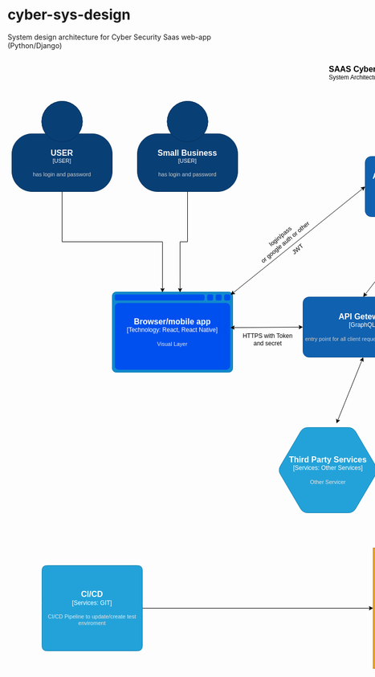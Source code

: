 # cyber-sys-design
System design architecture for Cyber Security Saas web-app (Python/Django)



<svg style="left: 0px; top: 0px; width: 100%; height: 100%; display: block; min-width: 1685px; min-height: 1475px; background-image: none; background-color: transparent;"><defs><filter id="dropShadow"><feGaussianBlur in="SourceAlpha" stdDeviation="1.7" result="blur"></feGaussianBlur><feOffset in="blur" dx="3" dy="3" result="offsetBlur"></feOffset><feFlood flood-color="#3D4574" flood-opacity="0.4" result="offsetColor"></feFlood><feComposite in="offsetColor" in2="offsetBlur" operator="in" result="offsetBlur"></feComposite><feBlend in="SourceGraphic" in2="offsetBlur"></feBlend></filter></defs><g transformOrigin="0 0" transform="scale(1,1)translate(538,-22)"><g></g><g><g transform="translate(0.5,0.5)" style="visibility: visible;"><rect x="190" y="1000" width="940" height="240" fill="#f0a30a" stroke="#bd7000" pointer-events="all"></rect></g><g transform="translate(0.5,0.5)" style="visibility: visible;"><ellipse cx="-430" cy="150.5" rx="40.5" ry="40.5" fill="#083f75" stroke="#06315c" pointer-events="all"></ellipse><path d="M -530 215.3 C -530 192.93 -511.87 174.8 -489.5 174.8 L -370.5 174.8 C -348.13 174.8 -330 192.93 -330 215.3 L -330 249.5 C -330 271.87 -348.13 290 -370.5 290 L -489.5 290 C -511.87 290 -530 271.87 -530 249.5 Z" fill="#083f75" stroke="#06315c" stroke-miterlimit="10" pointer-events="all"></path><ellipse cx="-430" cy="150.5" rx="40.5" ry="40.5" fill="#083f75" stroke="#06315c" pointer-events="all"></ellipse></g><g style=""><g><foreignObject pointer-events="none" width="100%" height="100%" style="overflow: visible; text-align: left;"><div style="display: flex; align-items: unsafe center; justify-content: unsafe center; width: 198px; height: 1px; padding-top: 233px; margin-left: -529px;"><div data-drawio-colors="color: #ffffff; " style="box-sizing: border-box; font-size: 0px; text-align: center;"><div style="display: inline-block; font-size: 11px; font-family: Helvetica; color: rgb(255, 255, 255); line-height: 1.2; pointer-events: all; white-space: normal; overflow-wrap: normal;"><font style="font-size: 16px"><b>USER</b></font><div>[USER]</div><br><div><font style="font-size: 11px"><font color="#cccccc">has login and password</font></font></div></div></div></div></foreignObject></g></g><g transform="translate(0.5,0.5)" style="visibility: visible;"><ellipse cx="-180" cy="150.5" rx="40.5" ry="40.5" fill="#083f75" stroke="#06315c" pointer-events="all"></ellipse><path d="M -280 215.3 C -280 192.93 -261.87 174.8 -239.5 174.8 L -120.5 174.8 C -98.13 174.8 -80 192.93 -80 215.3 L -80 249.5 C -80 271.87 -98.13 290 -120.5 290 L -239.5 290 C -261.87 290 -280 271.87 -280 249.5 Z" fill="#083f75" stroke="#06315c" stroke-miterlimit="10" pointer-events="all"></path><ellipse cx="-180" cy="150.5" rx="40.5" ry="40.5" fill="#083f75" stroke="#06315c" pointer-events="all"></ellipse></g><g style=""><g><foreignObject pointer-events="none" width="100%" height="100%" style="overflow: visible; text-align: left;"><div style="display: flex; align-items: unsafe center; justify-content: unsafe center; width: 198px; height: 1px; padding-top: 233px; margin-left: -279px;"><div data-drawio-colors="color: #ffffff; " style="box-sizing: border-box; font-size: 0px; text-align: center;"><div style="display: inline-block; font-size: 11px; font-family: Helvetica; color: rgb(255, 255, 255); line-height: 1.2; pointer-events: all; white-space: normal; overflow-wrap: normal;"><font style="font-size: 16px"><b>Small Business</b></font><div>[USER]</div><br><div><font style="font-size: 11px"><font color="#cccccc">has login and password</font></font></div></div></div></div></foreignObject></g></g><g transform="translate(0.5,0.5)" style="visibility: visible;"></g><g transform="translate(0.5,0.5)" style="visibility: visible;"><path d="M -330 498 C -330 493.58 -326.42 490 -322 490 L -98 490 C -93.58 490 -90 493.58 -90 498 L -90 642 C -90 646.42 -93.58 650 -98 650 L -322 650 C -326.42 650 -330 646.42 -330 642 Z" fill="#118acd" stroke="#0e7dad" stroke-miterlimit="10" pointer-events="all"></path><path d="M -325 498 C -325 496.34 -323.66 495 -322 495 L -149 495 C -147.34 495 -146 496.34 -146 498 L -146 504 C -146 505.66 -147.34 507 -149 507 L -322 507 C -323.66 507 -325 505.66 -325 504 Z M -141 498 C -141 496.34 -139.66 495 -138 495 L -132 495 C -130.34 495 -129 496.34 -129 498 L -129 504 C -129 505.66 -130.34 507 -132 507 L -138 507 C -139.66 507 -141 505.66 -141 504 Z M -124 498 C -124 496.34 -122.66 495 -121 495 L -115 495 C -113.34 495 -112 496.34 -112 498 L -112 504 C -112 505.66 -113.34 507 -115 507 L -121 507 C -122.66 507 -124 505.66 -124 504 Z M -107 498 C -107 496.34 -105.66 495 -104 495 L -98 495 C -96.34 495 -95 496.34 -95 498 L -95 504 C -95 505.66 -96.34 507 -98 507 L -104 507 C -105.66 507 -107 505.66 -107 504 Z M -325 520 C -325 515.58 -321.42 512 -317 512 L -103 512 C -98.58 512 -95 515.58 -95 520 L -95 637 C -95 641.42 -98.58 645 -103 645 L -317 645 C -321.42 645 -325 641.42 -325 637 Z" fill="#0050ef" stroke="none" pointer-events="all"></path></g><g style=""><g><foreignObject pointer-events="none" width="100%" height="100%" style="overflow: visible; text-align: left;"><div style="display: flex; align-items: unsafe center; justify-content: unsafe center; width: 238px; height: 1px; padding-top: 570px; margin-left: -329px;"><div data-drawio-colors="color: #ffffff; " style="box-sizing: border-box; font-size: 0px; text-align: center;"><div style="display: inline-block; font-size: 12px; font-family: Helvetica; color: rgb(255, 255, 255); line-height: 1.2; pointer-events: all; white-space: normal; overflow-wrap: normal;"><font style="font-size: 16px"><b>Browser/mobile app</b></font><div>[Technology:&nbsp;React, React Native]</div><br><div><font style="font-size: 11px"><font color="#E6E6E6">Visual Layer</font></font></div></div></div></div></foreignObject></g></g><g transform="translate(0.5,0.5)" style="visibility: visible;"><path d="M -430 290 L -430 390 L -229.9 390 L -229.92 484.59" fill="none" stroke="white" stroke-miterlimit="10" pointer-events="stroke" visibility="hidden" stroke-width="19"></path><path d="M -430 290 L -430 390 L -229.9 390 L -229.92 484.59" fill="none" stroke="rgb(0, 0, 0)" stroke-miterlimit="10" pointer-events="stroke"></path><path d="M -229.92 489.84 L -233.42 482.84 L -229.92 484.59 L -226.42 482.84 Z" fill="rgb(0, 0, 0)" stroke="rgb(0, 0, 0)" stroke-miterlimit="10" pointer-events="all"></path></g><g transform="translate(0.5,0.5)" style="visibility: visible;"><path d="M -180 290 L -180 390 L -194.9 390 L -194.88 484.59" fill="none" stroke="white" stroke-miterlimit="10" pointer-events="stroke" visibility="hidden" stroke-width="19"></path><path d="M -180 290 L -180 390 L -194.9 390 L -194.88 484.59" fill="none" stroke="rgb(0, 0, 0)" stroke-miterlimit="10" pointer-events="stroke"></path><path d="M -194.88 489.84 L -198.38 482.84 L -194.88 484.59 L -191.38 482.84 Z" fill="rgb(0, 0, 0)" stroke="rgb(0, 0, 0)" stroke-miterlimit="10" pointer-events="all"></path></g><g transform="translate(0.5,0.5)" style="visibility: visible;"><rect x="50" y="500" width="240" height="120" rx="12" ry="12" fill="#1061b0" stroke="#0d5091" pointer-events="all"></rect></g><g style=""><g><foreignObject pointer-events="none" width="100%" height="100%" style="overflow: visible; text-align: left;"><div style="display: flex; align-items: unsafe center; justify-content: unsafe center; width: 238px; height: 1px; padding-top: 560px; margin-left: 51px;"><div data-drawio-colors="color: #ffffff; " style="box-sizing: border-box; font-size: 0px; text-align: center;"><div style="display: inline-block; font-size: 12px; font-family: Helvetica; color: rgb(255, 255, 255); line-height: 1.2; pointer-events: all; white-space: normal; overflow-wrap: normal;"><font style="font-size: 16px"><b>API Geteway</b></font><div>[GraphQL]</div><br><div><font style="font-size: 11px"><font color="#cccccc">entry point for all client requests, with validation</font></font></div></div></div></div></foreignObject></g></g><g transform="translate(0.5,0.5)" style="visibility: visible;"><path d="M 296.37 560 L 393.63 560" fill="none" stroke="white" stroke-miterlimit="10" pointer-events="stroke" visibility="hidden" stroke-width="19"></path><path d="M 296.37 560 L 393.63 560" fill="none" stroke="rgb(0, 0, 0)" stroke-miterlimit="10" pointer-events="stroke"></path><path d="M 291.12 560 L 298.12 556.5 L 296.37 560 L 298.12 563.5 Z" fill="rgb(0, 0, 0)" stroke="rgb(0, 0, 0)" stroke-miterlimit="10" pointer-events="all"></path><path d="M 398.88 560 L 391.88 563.5 L 393.63 560 L 391.88 556.5 Z" fill="rgb(0, 0, 0)" stroke="rgb(0, 0, 0)" stroke-miterlimit="10" pointer-events="all"></path></g><g transform="translate(0.5,0.5)" style="visibility: visible;"><path d="M -88.43 560.99 L 43.63 560.05" fill="none" stroke="white" stroke-miterlimit="10" pointer-events="stroke" visibility="hidden" stroke-width="19"></path><path d="M -88.43 560.99 L 43.63 560.05" fill="none" stroke="rgb(0, 0, 0)" stroke-miterlimit="10" pointer-events="stroke"></path><path d="M -93.68 561.03 L -86.71 557.48 L -88.43 560.99 L -86.66 564.48 Z" fill="rgb(0, 0, 0)" stroke="rgb(0, 0, 0)" stroke-miterlimit="10" pointer-events="all"></path><path d="M 48.88 560.01 L 41.91 563.56 L 43.63 560.05 L 41.86 556.56 Z" fill="rgb(0, 0, 0)" stroke="rgb(0, 0, 0)" stroke-miterlimit="10" pointer-events="all"></path></g><g transform="translate(0.5,0.5)" style="visibility: visible;"><path d="M 790 515 C 790 506.72 843.73 500 910 500 C 941.83 500 972.35 501.58 994.85 504.39 C 1017.36 507.21 1030 511.02 1030 515 L 1030 605 C 1030 613.28 976.27 620 910 620 C 843.73 620 790 613.28 790 605 Z" fill="#23a2d9" stroke="#0e7dad" stroke-miterlimit="10" pointer-events="all"></path><path d="M 1030 515 C 1030 523.28 976.27 530 910 530 C 843.73 530 790 523.28 790 515" fill="none" stroke="white" stroke-miterlimit="10" pointer-events="stroke" visibility="hidden" stroke-width="19"></path><path d="M 1030 515 C 1030 523.28 976.27 530 910 530 C 843.73 530 790 523.28 790 515" fill="none" stroke="#0e7dad" stroke-miterlimit="10" pointer-events="all"></path></g><g style=""><g><foreignObject pointer-events="none" width="100%" height="100%" style="overflow: visible; text-align: left;"><div style="display: flex; align-items: unsafe center; justify-content: unsafe center; width: 238px; height: 1px; padding-top: 573px; margin-left: 791px;"><div data-drawio-colors="color: #ffffff; " style="box-sizing: border-box; font-size: 0px; text-align: center;"><div style="display: inline-block; font-size: 12px; font-family: Helvetica; color: rgb(255, 255, 255); line-height: 1.2; pointer-events: all; white-space: normal; overflow-wrap: normal;"><font style="font-size: 16px"><b>MongoDB</b></font><div>[Database:&nbsp;MongoDB]</div><br><div><font style="font-size: 11px"><font color="#E6E6E6">Backbone of our app, that contains information about users, types and tests that they have submitted</font></font></div></div></div></div></foreignObject></g></g><g transform="translate(0.5,0.5)" style="visibility: visible;"><path d="M 646.37 560 L 783.63 560" fill="none" stroke="white" stroke-miterlimit="10" pointer-events="stroke" visibility="hidden" stroke-width="19"></path><path d="M 646.37 560 L 783.63 560" fill="none" stroke="rgb(0, 0, 0)" stroke-miterlimit="10" pointer-events="stroke"></path><path d="M 641.12 560 L 648.12 556.5 L 646.37 560 L 648.12 563.5 Z" fill="rgb(0, 0, 0)" stroke="rgb(0, 0, 0)" stroke-miterlimit="10" pointer-events="all"></path><path d="M 788.88 560 L 781.88 563.5 L 783.63 560 L 781.88 556.5 Z" fill="rgb(0, 0, 0)" stroke="rgb(0, 0, 0)" stroke-miterlimit="10" pointer-events="all"></path></g><g transform="translate(0.5,0.5)" style="visibility: visible;"><rect x="270" y="700" width="240" height="120" rx="12" ry="12" fill="#23a2d9" stroke="#0e7dad" pointer-events="all"></rect></g><g style=""><g><foreignObject pointer-events="none" width="100%" height="100%" style="overflow: visible; text-align: left;"><div style="display: flex; align-items: unsafe center; justify-content: unsafe center; width: 238px; height: 1px; padding-top: 760px; margin-left: 271px;"><div data-drawio-colors="color: #ffffff; " style="box-sizing: border-box; font-size: 0px; text-align: center;"><div style="display: inline-block; font-size: 11px; font-family: Helvetica; color: rgb(255, 255, 255); line-height: 1.2; pointer-events: all; white-space: normal; overflow-wrap: normal;"><font style="font-size: 16px"><b>Security Test Orchestration</b></font><div>[Technology: Python]</div><br><div><font style="font-size: 11px"><font color="#E6E6E6">Security Test Orchestration</font></font></div></div></div></div></foreignObject></g></g><g transform="translate(0.5,0.5)" style="visibility: visible;"><rect x="340" y="870" width="240" height="120" rx="12" ry="12" fill="#fa6800" stroke="#c73500" pointer-events="all"></rect></g><g style=""><g><foreignObject pointer-events="none" width="100%" height="100%" style="overflow: visible; text-align: left;"><div style="display: flex; align-items: unsafe center; justify-content: unsafe center; width: 238px; height: 1px; padding-top: 930px; margin-left: 341px;"><div data-drawio-colors="color: #000000; " style="box-sizing: border-box; font-size: 0px; text-align: center;"><div style="display: inline-block; font-size: 11px; font-family: Helvetica; color: rgb(0, 0, 0); line-height: 1.2; pointer-events: all; white-space: normal; overflow-wrap: normal;"><font style="font-size: 16px"><b>Kubernetes</b></font><div>[Orechstrator: Kubernetes]</div><br><div><font style="font-size: 11px"><font color="#E6E6E6">Container Orchestration</font></font></div></div></div></div></foreignObject></g></g><g transform="translate(0.5,0.5)" style="visibility: visible;"><rect x="210" y="1060" width="240" height="120" rx="12" ry="12" fill="#23a2d9" stroke="#0e7dad" pointer-events="all"></rect></g><g style=""><g><foreignObject pointer-events="none" width="100%" height="100%" style="overflow: visible; text-align: left;"><div style="display: flex; align-items: unsafe center; justify-content: unsafe center; width: 238px; height: 1px; padding-top: 1120px; margin-left: 211px;"><div data-drawio-colors="color: #ffffff; " style="box-sizing: border-box; font-size: 0px; text-align: center;"><div style="display: inline-block; font-size: 11px; font-family: Helvetica; color: rgb(255, 255, 255); line-height: 1.2; pointer-events: all; white-space: normal; overflow-wrap: normal;"><font style="font-size: 16px"><b>Docker Container with test_1</b></font><div>[Container: Docker, Python, Python libraries]</div><br><div><font style="font-size: 11px"><font color="#E6E6E6">Docker Container for separation and scaling proposes </font></font></div></div></div></div></foreignObject></g></g><g transform="translate(0.5,0.5)" style="visibility: visible;"><rect x="174" y="220" width="240" height="120" rx="12" ry="12" fill="#1061b0" stroke="#0d5091" pointer-events="all"></rect></g><g style=""><g><foreignObject pointer-events="none" width="100%" height="100%" style="overflow: visible; text-align: left;"><div style="display: flex; align-items: unsafe center; justify-content: unsafe center; width: 238px; height: 1px; padding-top: 280px; margin-left: 175px;"><div data-drawio-colors="color: #ffffff; " style="box-sizing: border-box; font-size: 0px; text-align: center;"><div style="display: inline-block; font-size: 12px; font-family: Helvetica; color: rgb(255, 255, 255); line-height: 1.2; pointer-events: all; white-space: normal; overflow-wrap: normal;"><font style="font-size: 16px"><b>Authentication/Registration</b></font><div>[Auth0 as example]</div><br><div><font style="font-size: 11px"><font color="#cccccc">We need to differentiate our users </font></font></div></div></div></div></foreignObject></g></g><g transform="translate(0.5,0.5)" style="visibility: visible;"><path d="M -89.12 491.77 L 169.04 283.99" fill="none" stroke="white" stroke-miterlimit="10" pointer-events="stroke" visibility="hidden" stroke-width="19"></path><path d="M -89.12 491.77 L 169.04 283.99" fill="none" stroke="rgb(0, 0, 0)" stroke-miterlimit="10" pointer-events="stroke"></path><path d="M -93.21 495.06 L -89.95 487.94 L -89.12 491.77 L -85.56 493.4 Z" fill="rgb(0, 0, 0)" stroke="rgb(0, 0, 0)" stroke-miterlimit="10" pointer-events="all"></path><path d="M 173.13 280.7 L 169.87 287.82 L 169.04 283.99 L 165.48 282.36 Z" fill="rgb(0, 0, 0)" stroke="rgb(0, 0, 0)" stroke-miterlimit="10" pointer-events="all"></path></g><g transform="translate(0.5,0.5)" style="visibility: visible;"><rect x="100" y="30" width="260" height="40" fill="none" stroke="white" pointer-events="stroke" visibility="hidden" stroke-width="19"></rect></g><g style=""><g><foreignObject pointer-events="none" width="100%" height="100%" style="overflow: visible; text-align: left;"><div style="display: flex; align-items: unsafe flex-start; justify-content: unsafe flex-start; width: 258px; height: 1px; padding-top: 37px; margin-left: 102px;"><div data-drawio-colors="color: rgb(0, 0, 0); " style="box-sizing: border-box; font-size: 0px; text-align: left;"><div style="display: inline-block; font-size: 12px; font-family: Helvetica; color: rgb(0, 0, 0); line-height: 1.2; pointer-events: all; white-space: normal; overflow-wrap: normal;"><font style="font-size: 16px"><b><div style="text-align: left">SAAS Cybersecurity service</div></b></font><div style="text-align: left">System Architecture Schema</div></div></div></div></foreignObject></g></g><g transform="translate(0.5,0.5)" style="visibility: visible;"><path d="M 173.9 494.97 L 290.1 345.03" fill="none" stroke="white" stroke-miterlimit="10" pointer-events="stroke" visibility="hidden" stroke-width="19"></path><path d="M 173.9 494.97 L 290.1 345.03" fill="none" stroke="rgb(0, 0, 0)" stroke-miterlimit="10" pointer-events="stroke"></path><path d="M 170.68 499.12 L 172.21 491.44 L 173.9 494.97 L 177.74 495.73 Z" fill="rgb(0, 0, 0)" stroke="rgb(0, 0, 0)" stroke-miterlimit="10" pointer-events="all"></path><path d="M 293.32 340.88 L 291.79 348.56 L 290.1 345.03 L 286.26 344.27 Z" fill="rgb(0, 0, 0)" stroke="rgb(0, 0, 0)" stroke-miterlimit="10" pointer-events="all"></path></g><g transform="translate(0.5,0.5)" style="visibility: visible;"><rect x="-60" y="370" width="140" height="30" fill="none" stroke="white" transform="rotate(-40,10,385)" pointer-events="stroke" visibility="hidden" stroke-width="19"></rect><rect x="-60" y="370" width="140" height="30" fill="none" stroke="none" transform="rotate(-40,10,385)" pointer-events="all"></rect></g><g style=""><g transform="rotate(-40 10 385)"><foreignObject pointer-events="none" width="100%" height="100%" style="overflow: visible; text-align: left;"><div style="display: flex; align-items: unsafe center; justify-content: unsafe center; width: 138px; height: 1px; padding-top: 385px; margin-left: -59px;"><div data-drawio-colors="color: rgb(0, 0, 0); " style="box-sizing: border-box; font-size: 0px; text-align: center;"><div style="display: inline-block; font-size: 12px; font-family: Helvetica; color: rgb(0, 0, 0); line-height: 1.2; pointer-events: all; white-space: normal; overflow-wrap: normal;">login/pass<div>or google auth or other</div></div></div></div></foreignObject></g></g><g transform="translate(0.5,0.5)" style="visibility: visible;"><rect x="-30" y="390" width="140" height="30" fill="none" stroke="white" transform="rotate(-40,40,405)" pointer-events="stroke" visibility="hidden" stroke-width="19"></rect><rect x="-30" y="390" width="140" height="30" fill="none" stroke="none" transform="rotate(-40,40,405)" pointer-events="all"></rect></g><g style=""><g transform="rotate(-40 40 405)"><foreignObject pointer-events="none" width="100%" height="100%" style="overflow: visible; text-align: left;"><div style="display: flex; align-items: unsafe center; justify-content: unsafe center; width: 138px; height: 1px; padding-top: 405px; margin-left: -29px;"><div data-drawio-colors="color: rgb(0, 0, 0); " style="box-sizing: border-box; font-size: 0px; text-align: center;"><div style="display: inline-block; font-size: 12px; font-family: Helvetica; color: rgb(0, 0, 0); line-height: 1.2; pointer-events: all; white-space: normal; overflow-wrap: normal;"><div>JWT</div></div></div></div></foreignObject></g></g><g transform="translate(0.5,0.5)" style="visibility: visible;"><rect x="-90" y="570" width="140" height="30" fill="none" stroke="white" pointer-events="stroke" visibility="hidden" stroke-width="19"></rect><rect x="-90" y="570" width="140" height="30" fill="none" stroke="none" pointer-events="all"></rect></g><g style=""><g><foreignObject pointer-events="none" width="100%" height="100%" style="overflow: visible; text-align: left;"><div style="display: flex; align-items: unsafe center; justify-content: unsafe center; width: 138px; height: 1px; padding-top: 585px; margin-left: -89px;"><div data-drawio-colors="color: rgb(0, 0, 0); " style="box-sizing: border-box; font-size: 0px; text-align: center;"><div style="display: inline-block; font-size: 12px; font-family: Helvetica; color: rgb(0, 0, 0); line-height: 1.2; pointer-events: all; white-space: normal; overflow-wrap: normal;"><div>HTTPS with Token</div><div>and secret</div></div></div></div></foreignObject></g></g><g transform="translate(0.5,0.5)" style="visibility: visible;"><rect x="280" y="370" width="256" height="100" fill="#fa6800" stroke="#c73500" pointer-events="all"></rect></g><g style=""><g><foreignObject pointer-events="none" width="100%" height="100%" style="overflow: visible; text-align: left;"><div style="display: flex; align-items: unsafe flex-start; justify-content: unsafe flex-start; width: 254px; height: 1px; padding-top: 377px; margin-left: 282px;"><div data-drawio-colors="color: #000000; " style="box-sizing: border-box; font-size: 0px; text-align: left; max-height: 96px; overflow: hidden;"><div style="display: inline-block; font-size: 12px; font-family: Helvetica; color: rgb(0, 0, 0); line-height: 1.2; pointer-events: all; white-space: normal; overflow-wrap: normal;"><h1 style="margin-top: 0px; font-size: 10px;"><font style="font-size: 10px;">J</font><font style="font-size: 10px;">WT</font></h1><p style="font-size: 10px;">Generates JWT token and stores it in our MongoDB as well, with granted permissions of current user, we can store info about user type in token (https://community.auth0.com/t/how-to-add-roles-and-permissions-to-the-id-token-using-actions/84506)</p></div></div></div></foreignObject></g></g><g transform="translate(0.5,0.5)" style="visibility: visible;"><rect x="650" y="569" width="140" height="30" fill="none" stroke="white" pointer-events="stroke" visibility="hidden" stroke-width="19"></rect><rect x="650" y="569" width="140" height="30" fill="none" stroke="none" pointer-events="all"></rect></g><g style=""><g><foreignObject pointer-events="none" width="100%" height="100%" style="overflow: visible; text-align: left;"><div style="display: flex; align-items: unsafe center; justify-content: unsafe center; width: 138px; height: 1px; padding-top: 584px; margin-left: 651px;"><div data-drawio-colors="color: rgb(0, 0, 0); " style="box-sizing: border-box; font-size: 0px; text-align: center;"><div style="display: inline-block; font-size: 12px; font-family: Helvetica; color: rgb(0, 0, 0); line-height: 1.2; pointer-events: all; white-space: normal; overflow-wrap: normal;"><div>MongoDB driver</div></div></div></div></foreignObject></g></g><g transform="translate(0.5,0.5)" style="visibility: visible;"><rect x="510" y="1060" width="240" height="120" rx="12" ry="12" fill="#23a2d9" stroke="#0e7dad" pointer-events="all"></rect></g><g style=""><g><foreignObject pointer-events="none" width="100%" height="100%" style="overflow: visible; text-align: left;"><div style="display: flex; align-items: unsafe center; justify-content: unsafe center; width: 238px; height: 1px; padding-top: 1120px; margin-left: 511px;"><div data-drawio-colors="color: #ffffff; " style="box-sizing: border-box; font-size: 0px; text-align: center;"><div style="display: inline-block; font-size: 11px; font-family: Helvetica; color: rgb(255, 255, 255); line-height: 1.2; pointer-events: all; white-space: normal; overflow-wrap: normal;"><font style="font-size: 16px"><b>Docker Container with test_2</b></font><div>[Container: Docker, Python, Python libraries]</div><br><div><font style="font-size: 11px"><font color="#E6E6E6">Docker Container for separation and scaling proposes </font></font></div></div></div></div></foreignObject></g></g><g transform="translate(0.5,0.5)" style="visibility: visible;"><path d="M 336.3 1059.1 L 400 1050 L 400 996.37" fill="none" stroke="white" stroke-miterlimit="10" pointer-events="stroke" visibility="hidden" stroke-width="19"></path><path d="M 336.3 1059.1 L 400 1050 L 400 996.37" fill="none" stroke="rgb(0, 0, 0)" stroke-miterlimit="10" pointer-events="stroke"></path><path d="M 331.11 1059.84 L 337.54 1055.39 L 336.3 1059.1 L 338.53 1062.32 Z" fill="rgb(0, 0, 0)" stroke="rgb(0, 0, 0)" stroke-miterlimit="10" pointer-events="all"></path><path d="M 400 991.12 L 403.5 998.12 L 400 996.37 L 396.5 998.12 Z" fill="rgb(0, 0, 0)" stroke="rgb(0, 0, 0)" stroke-miterlimit="10" pointer-events="all"></path></g><g transform="translate(0.5,0.5)" style="visibility: visible;"><path d="M 650.57 1051.96 L 650 1040 L 490 1040 L 489.59 999.61" fill="none" stroke="white" stroke-miterlimit="10" pointer-events="stroke" visibility="hidden" stroke-width="19"></path><path d="M 650.57 1051.96 L 650 1040 L 490 1040 L 489.59 999.61" fill="none" stroke="rgb(0, 0, 0)" stroke-miterlimit="10" pointer-events="stroke"></path><path d="M 650.83 1057.2 L 646.99 1050.38 L 650.57 1051.96 L 653.99 1050.04 Z" fill="rgb(0, 0, 0)" stroke="rgb(0, 0, 0)" stroke-miterlimit="10" pointer-events="all"></path><path d="M 489.53 994.36 L 493.1 1001.32 L 489.59 999.61 L 486.1 1001.39 Z" fill="rgb(0, 0, 0)" stroke="rgb(0, 0, 0)" stroke-miterlimit="10" pointer-events="all"></path></g><g transform="translate(0.5,0.5)" style="visibility: visible;"><path d="M 443.64 863.46 L 449.08 826.3" fill="none" stroke="white" stroke-miterlimit="10" pointer-events="stroke" visibility="hidden" stroke-width="19"></path><path d="M 443.64 863.46 L 449.08 826.3" fill="none" stroke="rgb(0, 0, 0)" stroke-miterlimit="10" pointer-events="stroke"></path><path d="M 442.88 868.65 L 440.43 861.22 L 443.64 863.46 L 447.36 862.23 Z" fill="rgb(0, 0, 0)" stroke="rgb(0, 0, 0)" stroke-miterlimit="10" pointer-events="all"></path><path d="M 449.84 821.11 L 452.29 828.54 L 449.08 826.3 L 445.36 827.53 Z" fill="rgb(0, 0, 0)" stroke="rgb(0, 0, 0)" stroke-miterlimit="10" pointer-events="all"></path></g><g transform="translate(0.5,0.5)" style="visibility: visible;"><path d="M 295.2 693.28 L 270 670 L 254 670 L 254.42 626.97" fill="none" stroke="white" stroke-miterlimit="10" pointer-events="stroke" visibility="hidden" stroke-width="19"></path><path d="M 295.2 693.28 L 270 670 L 254 670 L 254.42 626.97" fill="none" stroke="rgb(0, 0, 0)" stroke-miterlimit="10" pointer-events="stroke"></path><path d="M 254.47 621.72 L 257.9 628.75 L 254.42 626.97 L 250.9 628.68 Z" fill="rgb(0, 0, 0)" stroke="rgb(0, 0, 0)" stroke-miterlimit="10" pointer-events="all"></path></g><g transform="translate(0.5,0.5)" style="visibility: visible;"><rect x="820" y="1060" width="240" height="120" rx="12" ry="12" fill="#23a2d9" stroke="#0e7dad" pointer-events="all"></rect></g><g style=""><g><foreignObject pointer-events="none" width="100%" height="100%" style="overflow: visible; text-align: left;"><div style="display: flex; align-items: unsafe center; justify-content: unsafe center; width: 238px; height: 1px; padding-top: 1120px; margin-left: 821px;"><div data-drawio-colors="color: #ffffff; " style="box-sizing: border-box; font-size: 0px; text-align: center;"><div style="display: inline-block; font-size: 11px; font-family: Helvetica; color: rgb(255, 255, 255); line-height: 1.2; pointer-events: all; white-space: normal; overflow-wrap: normal;"><font style="font-size: 16px"><b>Docker Container with test_3</b></font><div>[Container: Docker, Python, Python libraries]</div><br><div><font style="font-size: 11px"><font color="#E6E6E6">Docker Container for separation and scaling proposes </font></font></div></div></div></div></foreignObject></g></g><g transform="translate(0.5,0.5)" style="visibility: visible;"><path d="M 924.05 1053.81 L 920 1037 L 760 1037 L 585.47 933.25" fill="none" stroke="white" stroke-miterlimit="10" pointer-events="stroke" visibility="hidden" stroke-width="19"></path><path d="M 924.05 1053.81 L 920 1037 L 760 1037 L 585.47 933.25" fill="none" stroke="rgb(0, 0, 0)" stroke-miterlimit="10" pointer-events="stroke"></path><path d="M 925.28 1058.91 L 920.24 1052.93 L 924.05 1053.81 L 927.04 1051.29 Z" fill="rgb(0, 0, 0)" stroke="rgb(0, 0, 0)" stroke-miterlimit="10" pointer-events="all"></path><path d="M 580.96 930.57 L 588.77 931.14 L 585.47 933.25 L 585.19 937.16 Z" fill="rgb(0, 0, 0)" stroke="rgb(0, 0, 0)" stroke-miterlimit="10" pointer-events="all"></path></g><g transform="translate(0.5,0.5)" style="visibility: visible;"><rect x="440" y="830" width="140" height="30" fill="none" stroke="white" pointer-events="stroke" visibility="hidden" stroke-width="19"></rect><rect x="440" y="830" width="140" height="30" fill="none" stroke="none" pointer-events="all"></rect></g><g style=""><g><foreignObject pointer-events="none" width="100%" height="100%" style="overflow: visible; text-align: left;"><div style="display: flex; align-items: unsafe center; justify-content: unsafe center; width: 138px; height: 1px; padding-top: 845px; margin-left: 441px;"><div data-drawio-colors="color: rgb(0, 0, 0); " style="box-sizing: border-box; font-size: 0px; text-align: center;"><div style="display: inline-block; font-size: 12px; font-family: Helvetica; color: rgb(0, 0, 0); line-height: 1.2; pointer-events: all; white-space: normal; overflow-wrap: normal;">Container Manager</div></div></div></foreignObject></g></g><g transform="translate(0.5,0.5)" style="visibility: visible;"><path d="M 25 802.5 L 44.93 768.62 Q 50 760 60 760 L 140 760 Q 150 760 155.07 768.62 L 194.93 836.38 Q 200 845 194.93 853.62 L 155.07 921.38 Q 150 930 140 930 L 60 930 Q 50 930 44.93 921.38 L 5.07 853.62 Q 0 845 5.07 836.38 Z" fill="#23a2d9" stroke="#0e7dad" stroke-miterlimit="10" pointer-events="all"></path></g><g style=""><g><foreignObject pointer-events="none" width="100%" height="100%" style="overflow: visible; text-align: left;"><div style="display: flex; align-items: unsafe center; justify-content: unsafe center; width: 198px; height: 1px; padding-top: 845px; margin-left: 1px;"><div data-drawio-colors="color: #ffffff; " style="box-sizing: border-box; font-size: 0px; text-align: center;"><div style="display: inline-block; font-size: 12px; font-family: Helvetica; color: rgb(255, 255, 255); line-height: 1.2; pointer-events: all; white-space: normal; overflow-wrap: normal;"><font style="font-size: 16px"><b>Third Party Services</b></font><div>[Services:&nbsp;Other Services]</div><br><div><font style="font-size: 11px"><font color="#E6E6E6">Other Servicer</font></font></div></div></div></div></foreignObject></g></g><g transform="translate(0.5,0.5)" style="visibility: visible;"><path d="M 533.46 613.82 L 531.54 606.18" fill="none" stroke="white" stroke-miterlimit="10" pointer-events="stroke" visibility="hidden" stroke-width="19"></path><path d="M 533.46 613.82 L 531.54 606.18" fill="none" stroke="rgb(0, 0, 0)" stroke-miterlimit="10" pointer-events="stroke"></path><path d="M 534.73 618.92 L 529.64 612.97 L 533.46 613.82 L 536.43 611.28 Z" fill="rgb(0, 0, 0)" stroke="rgb(0, 0, 0)" stroke-miterlimit="10" pointer-events="all"></path><path d="M 530.27 601.08 L 535.36 607.03 L 531.54 606.18 L 528.57 608.72 Z" fill="rgb(0, 0, 0)" stroke="rgb(0, 0, 0)" stroke-miterlimit="10" pointer-events="all"></path></g><g transform="translate(0.5,0.5)" style="visibility: visible;"><path d="M 198.48 832.39 L 263.92 811.94" fill="none" stroke="white" stroke-miterlimit="10" pointer-events="stroke" visibility="hidden" stroke-width="19"></path><path d="M 198.48 832.39 L 263.92 811.94" fill="none" stroke="rgb(0, 0, 0)" stroke-miterlimit="10" pointer-events="stroke"></path><path d="M 193.47 833.96 L 199.1 828.53 L 198.48 832.39 L 201.19 835.21 Z" fill="rgb(0, 0, 0)" stroke="rgb(0, 0, 0)" stroke-miterlimit="10" pointer-events="all"></path><path d="M 268.93 810.37 L 263.3 815.8 L 263.92 811.94 L 261.21 809.12 Z" fill="rgb(0, 0, 0)" stroke="rgb(0, 0, 0)" stroke-miterlimit="10" pointer-events="all"></path></g><g transform="translate(0.5,0.5)" style="visibility: visible;"><path d="M 119.18 745.93 L 167.62 625.91" fill="none" stroke="white" stroke-miterlimit="10" pointer-events="stroke" visibility="hidden" stroke-width="19"></path><path d="M 119.18 745.93 L 167.62 625.91" fill="none" stroke="rgb(0, 0, 0)" stroke-miterlimit="10" pointer-events="stroke"></path><path d="M 117.22 750.8 L 116.59 743 L 119.18 745.93 L 123.08 745.62 Z" fill="rgb(0, 0, 0)" stroke="rgb(0, 0, 0)" stroke-miterlimit="10" pointer-events="all"></path><path d="M 169.58 621.04 L 170.21 628.84 L 167.62 625.91 L 163.72 626.22 Z" fill="rgb(0, 0, 0)" stroke="rgb(0, 0, 0)" stroke-miterlimit="10" pointer-events="all"></path></g><g transform="translate(0.5,0.5)" style="visibility: visible;"><path d="M 471.43 689.96 L 495.35 625.96" fill="none" stroke="white" stroke-miterlimit="10" pointer-events="stroke" visibility="hidden" stroke-width="19"></path><path d="M 471.43 689.96 L 495.35 625.96" fill="none" stroke="rgb(0, 0, 0)" stroke-miterlimit="10" pointer-events="stroke"></path><path d="M 469.59 694.87 L 468.76 687.09 L 471.43 689.96 L 475.32 689.54 Z" fill="rgb(0, 0, 0)" stroke="rgb(0, 0, 0)" stroke-miterlimit="10" pointer-events="all"></path><path d="M 497.18 621.05 L 498.01 628.83 L 495.35 625.96 L 491.45 626.38 Z" fill="rgb(0, 0, 0)" stroke="rgb(0, 0, 0)" stroke-miterlimit="10" pointer-events="all"></path></g><g transform="translate(0.5,0.5)" style="visibility: visible;"><rect x="400" y="500" width="240" height="120" rx="12" ry="12" fill="#1061b0" stroke="#0d5091" pointer-events="all"></rect></g><g style=""><g><foreignObject pointer-events="none" width="100%" height="100%" style="overflow: visible; text-align: left;"><div style="display: flex; align-items: unsafe center; justify-content: unsafe center; width: 238px; height: 1px; padding-top: 560px; margin-left: 401px;"><div data-drawio-colors="color: #ffffff; " style="box-sizing: border-box; font-size: 0px; text-align: center;"><div style="display: inline-block; font-size: 12px; font-family: Helvetica; color: rgb(255, 255, 255); line-height: 1.2; pointer-events: all; white-space: normal; overflow-wrap: normal;"><font style="font-size: 16px"><b>Django Backend Controller</b></font><div>[CONTROL]</div><br><div><font style="font-size: 11px"><font color="#cccccc">To invoke python scripts it's betterr to use MVC framework based on python</font></font></div></div></div></div></foreignObject></g></g><g transform="translate(0.5,0.5)" style="visibility: visible;"><rect x="270" y="570" width="140" height="30" fill="none" stroke="white" pointer-events="stroke" visibility="hidden" stroke-width="19"></rect><rect x="270" y="570" width="140" height="30" fill="none" stroke="none" pointer-events="all"></rect></g><g style=""><g><foreignObject pointer-events="none" width="100%" height="100%" style="overflow: visible; text-align: left;"><div style="display: flex; align-items: unsafe center; justify-content: unsafe center; width: 138px; height: 1px; padding-top: 585px; margin-left: 271px;"><div data-drawio-colors="color: rgb(0, 0, 0); " style="box-sizing: border-box; font-size: 0px; text-align: center;"><div style="display: inline-block; font-size: 12px; font-family: Helvetica; color: rgb(0, 0, 0); line-height: 1.2; pointer-events: all; white-space: normal; overflow-wrap: normal;"><div><font style="font-size: 10px;">HTTPS with Token</font></div></div></div></div></foreignObject></g></g><g transform="translate(0.5,0.5)" style="visibility: visible;"><rect x="294" y="650" width="140" height="30" fill="none" stroke="white" pointer-events="stroke" visibility="hidden" stroke-width="19"></rect><rect x="294" y="650" width="140" height="30" fill="none" stroke="none" pointer-events="all"></rect></g><g style=""><g><foreignObject pointer-events="none" width="100%" height="100%" style="overflow: visible; text-align: left;"><div style="display: flex; align-items: unsafe center; justify-content: unsafe center; width: 138px; height: 1px; padding-top: 665px; margin-left: 295px;"><div data-drawio-colors="color: rgb(0, 0, 0); " style="box-sizing: border-box; font-size: 0px; text-align: center;"><div style="display: inline-block; font-size: 12px; font-family: Helvetica; color: rgb(0, 0, 0); line-height: 1.2; pointer-events: all; white-space: normal; overflow-wrap: normal;"><div><font style="font-size: 10px;">Depends on permission granted</font></div></div></div></div></foreignObject></g></g><g transform="translate(0.5,0.5)" style="visibility: visible;"><rect x="630" y="1200" width="60" height="30" fill="none" stroke="white" pointer-events="stroke" visibility="hidden" stroke-width="19"></rect><rect x="630" y="1200" width="60" height="30" fill="none" stroke="none" pointer-events="all"></rect></g><g style=""><g><foreignObject pointer-events="none" width="100%" height="100%" style="overflow: visible; text-align: left;"><div style="display: flex; align-items: unsafe center; justify-content: unsafe center; width: 58px; height: 1px; padding-top: 1215px; margin-left: 631px;"><div data-drawio-colors="color: rgb(0, 0, 0); " style="box-sizing: border-box; font-size: 0px; text-align: center;"><div style="display: inline-block; font-size: 12px; font-family: Helvetica; color: rgb(0, 0, 0); line-height: 1.2; pointer-events: all; white-space: normal; overflow-wrap: normal;"><b><font style="font-size: 17px;" color="#ffffff">TESTS</font></b></div></div></div></foreignObject></g></g><g transform="translate(0.5,0.5)" style="visibility: visible;"><path d="M 580 1315 C 580 1306.72 606.86 1300 640 1300 C 655.91 1300 671.17 1301.58 682.43 1304.39 C 693.68 1307.21 700 1311.02 700 1315 L 700 1525 C 700 1533.28 673.14 1540 640 1540 C 606.86 1540 580 1533.28 580 1525 Z" fill="#23a2d9" stroke="#0e7dad" stroke-miterlimit="10" transform="rotate(90,640,1420)" pointer-events="all"></path><path d="M 700 1315 C 700 1323.28 673.14 1330 640 1330 C 606.86 1330 580 1323.28 580 1315" fill="none" stroke="white" stroke-miterlimit="10" transform="rotate(90,640,1420)" pointer-events="stroke" visibility="hidden" stroke-width="19"></path><path d="M 700 1315 C 700 1323.28 673.14 1330 640 1330 C 606.86 1330 580 1323.28 580 1315" fill="none" stroke="#0e7dad" stroke-miterlimit="10" transform="rotate(90,640,1420)" pointer-events="all"></path></g><g style=""><g><foreignObject pointer-events="none" width="100%" height="100%" style="overflow: visible; text-align: left;"><div style="display: flex; align-items: unsafe center; justify-content: unsafe center; width: 203px; height: 1px; padding-top: 1420px; margin-left: 526px;"><div data-drawio-colors="color: #ffffff; " style="box-sizing: border-box; font-size: 0px; text-align: center;"><div style="display: inline-block; font-size: 12px; font-family: Helvetica; color: rgb(255, 255, 255); line-height: 1.2; pointer-events: all; white-space: normal; overflow-wrap: normal;"><font style="font-size: 16px"><b>Docker 'Bridge'</b></font><div>[Container:&nbsp;Docker 'Bridge']</div><br><div><font style="font-size: 11px"><font color="#E6E6E6">Docker 'Bridge' to send messages between containers</font></font></div></div></div></div></foreignObject></g></g><g transform="translate(0.5,0.5)" style="visibility: visible;"><path d="M 330 1186.37 Q 330 1270 434.6 1270 Q 539.2 1270 539.2 1355.07" fill="none" stroke="white" stroke-miterlimit="10" pointer-events="stroke" visibility="hidden" stroke-width="19"></path><path d="M 330 1186.37 Q 330 1270 434.6 1270 Q 539.2 1270 539.2 1355.07" fill="none" stroke="rgb(0, 0, 0)" stroke-miterlimit="10" pointer-events="stroke"></path><path d="M 330 1181.12 L 333.5 1188.12 L 330 1186.37 L 326.5 1188.12 Z" fill="rgb(0, 0, 0)" stroke="rgb(0, 0, 0)" stroke-miterlimit="10" pointer-events="all"></path><path d="M 539.2 1360.32 L 535.7 1353.32 L 539.2 1355.07 L 542.7 1353.32 Z" fill="rgb(0, 0, 0)" stroke="rgb(0, 0, 0)" stroke-miterlimit="10" pointer-events="all"></path></g><g transform="translate(0.5,0.5)" style="visibility: visible;"><path d="M 606.24 1187.21 Q 606.2 1270 610 1270 Q 613.8 1270 613.84 1354.23" fill="none" stroke="white" stroke-miterlimit="10" pointer-events="stroke" visibility="hidden" stroke-width="19"></path><path d="M 606.24 1187.21 Q 606.2 1270 610 1270 Q 613.8 1270 613.84 1354.23" fill="none" stroke="rgb(0, 0, 0)" stroke-miterlimit="10" pointer-events="stroke"></path><path d="M 606.24 1181.96 L 609.74 1188.96 L 606.24 1187.21 L 602.74 1188.96 Z" fill="rgb(0, 0, 0)" stroke="rgb(0, 0, 0)" stroke-miterlimit="10" pointer-events="all"></path><path d="M 613.84 1359.48 L 610.34 1352.48 L 613.84 1354.23 L 617.34 1352.48 Z" fill="rgb(0, 0, 0)" stroke="rgb(0, 0, 0)" stroke-miterlimit="10" pointer-events="all"></path></g><g transform="translate(0.5,0.5)" style="visibility: visible;"><path d="M 904.72 1179.77 Q 904.7 1281 852.85 1281 Q 801 1281 801 1326 Q 801 1371 799.5 1371 Q 798 1371 798 1395.5 Q 798 1420 766.37 1420" fill="none" stroke="white" stroke-miterlimit="10" pointer-events="stroke" visibility="hidden" stroke-width="19"></path><path d="M 904.72 1179.77 Q 904.7 1281 852.85 1281 Q 801 1281 801 1326 Q 801 1371 799.5 1371 Q 798 1371 798 1395.5 Q 798 1420 766.37 1420" fill="none" stroke="rgb(0, 0, 0)" stroke-miterlimit="10" pointer-events="stroke"></path><path d="M 904.72 1174.52 L 908.22 1181.52 L 904.72 1179.77 L 901.22 1181.52 Z" fill="rgb(0, 0, 0)" stroke="rgb(0, 0, 0)" stroke-miterlimit="10" pointer-events="all"></path><path d="M 761.12 1420 L 768.12 1416.5 L 766.37 1420 L 768.12 1423.5 Z" fill="rgb(0, 0, 0)" stroke="rgb(0, 0, 0)" stroke-miterlimit="10" pointer-events="all"></path></g><g transform="translate(0.5,0.5)" style="visibility: visible;"><path d="M -270 1120 L 183.63 1120" fill="none" stroke="white" stroke-miterlimit="10" pointer-events="stroke" visibility="hidden" stroke-width="19"></path><path d="M -270 1120 L 183.63 1120" fill="none" stroke="rgb(0, 0, 0)" stroke-miterlimit="10" pointer-events="stroke"></path><path d="M 188.88 1120 L 181.88 1123.5 L 183.63 1120 L 181.88 1116.5 Z" fill="rgb(0, 0, 0)" stroke="rgb(0, 0, 0)" stroke-miterlimit="10" pointer-events="all"></path></g><g transform="translate(0.5,0.5)" style="visibility: visible;"><path d="M -470 1077.5 L -470 1045 Q -470 1035 -460 1035 L -280 1035 Q -270 1035 -270 1045 L -270 1110 Q -270 1120 -270 1130 L -270 1195 Q -270 1205 -280 1205 L -460 1205 Q -470 1205 -470 1195 L -470 1130 Q -470 1120 -470 1110 Z" fill="#23a2d9" stroke="#0e7dad" stroke-miterlimit="10" pointer-events="all"></path></g><g style=""><g><foreignObject pointer-events="none" width="100%" height="100%" style="overflow: visible; text-align: left;"><div style="display: flex; align-items: unsafe center; justify-content: unsafe center; width: 198px; height: 1px; padding-top: 1120px; margin-left: -469px;"><div data-drawio-colors="color: #ffffff; " style="box-sizing: border-box; font-size: 0px; text-align: center;"><div style="display: inline-block; font-size: 12px; font-family: Helvetica; color: rgb(255, 255, 255); line-height: 1.2; pointer-events: all; white-space: normal; overflow-wrap: normal;"><font style="font-size: 16px"><b>CI/CD</b></font><div>[Services:&nbsp;GIT]</div><br><div><font style="font-size: 11px"><font color="#E6E6E6">CI/CD Pipeline to update/create test enviroment</font></font></div></div></div></div></foreignObject></g></g></g><g></g><g></g></g></svg>
